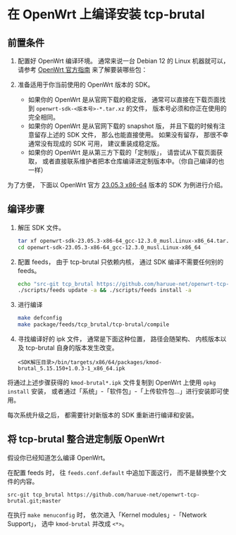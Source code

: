 在 OpenWrt 上编译安装 tcp-brutal
==============

## 前置条件

1. 配置好 OpenWrt 编译环境。
   通常来说一台 Debian 12 的 Linux 机器就可以， 请参考
   [OpenWrt 官方指南](https://openwrt.org/docs/guide-developer/toolchain/install-buildsystem)
   来了解要装哪些包：

2. 准备适用于你当前使用的 OpenWrt 版本的 SDK。
   + 如果你的 OpenWrt 是从官网下载的稳定版，
     通常可以直接在下载页面找到 `openwrt-sdk-<版本号>-*.tar.xz` 的文件，
     版本号必须和你正在使用的完全相同。
   + 如果你的 OpenWrt 是从官网下载的 snapshot 版，
     并且下载的时候有注意留存上述的 SDK 文件， 那么也能直接使用。
     如果没有留存， 那很不幸通常没有现成的 SDK 可用， 建议重装成稳定版。
   + 如果你的 OpenWrt 是从第三方下载的「定制版」， 请尝试从下载页面获取，
     或者直接联系维护者把本仓库编译进定制版本中。（你自己编译的也一样）

为了方便， 下面以 OpenWrt 官方
[23.05.3 x86-64](https://archive.openwrt.org/releases/23.05.3/targets/x86/64/)
版本的 SDK 为例进行介绍。


## 编译步骤

1. 解压 SDK 文件。

   ```bash
   tar xf openwrt-sdk-23.05.3-x86-64_gcc-12.3.0_musl.Linux-x86_64.tar.xz
   cd openwrt-sdk-23.05.3-x86-64_gcc-12.3.0_musl.Linux-x86_64
   ```

2. 配置 feeds， 由于 tcp-brutal 只依赖内核， 通过 SDK 编译不需要任何别的 feeds。

   ```bash
   echo "src-git tcp_brutal https://github.com/haruue-net/openwrt-tcp-brutal.git;master" > feeds.conf.default
   ./scripts/feeds update -a && ./scripts/feeds install -a
   ```

3. 进行编译

   ```bash
   make defconfig
   make package/feeds/tcp_brutal/tcp-brutal/compile
   ```

4. 寻找编译好的 ipk 文件， 通常是下面这种位置，
   路径会随架构、 内核版本以及 tcp-brutal 自身的版本发生改变。

   ```
   <SDK解压目录>/bin/targets/x86/64/packages/kmod-brutal_5.15.150+1.0.3-1_x86_64.ipk
   ```

将通过上述步骤获得的 `kmod-brutal*.ipk` 文件复制到 OpenWrt 上使用 `opkg install` 安装，
或者通过「系统」-「软件包」-「上传软件包…」进行安装即可使用。

每次系统升级之后， 都需要针对新版本的 SDK 重新进行编译和安装。


## 将 tcp-brutal 整合进定制版 OpenWrt

假设你已经知道怎么编译 OpenWrt。

在配置 feeds 时， 往 `feeds.conf.default` 中追加下面这行， 而不是替换整个文件的内容。

```
src-git tcp_brutal https://github.com/haruue-net/openwrt-tcp-brutal.git;master
```

在执行 `make menuconfig` 时， 依次进入「Kernel modules」-「Network Support」，
选中 `kmod-brutal` 并改成 `<*>`。

